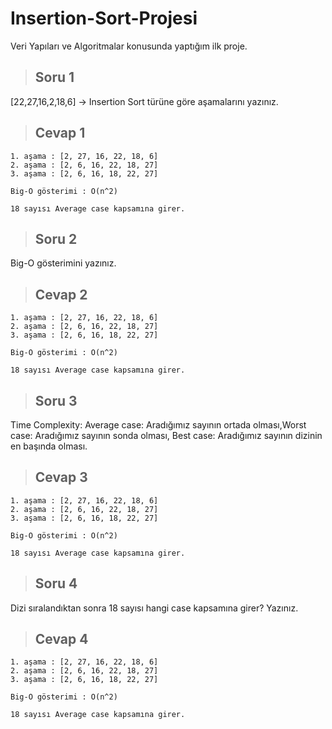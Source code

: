 # Insertion-Sort-Projesi
Veri Yapıları ve Algoritmalar konusunda yaptığım ilk proje.

> ## Soru 1
[22,27,16,2,18,6] -> Insertion Sort türüne göre aşamalarını yazınız.

> ## Cevap 1
```
1. aşama : [2, 27, 16, 22, 18, 6]
2. aşama : [2, 6, 16, 22, 18, 27]
3. aşama : [2, 6, 16, 18, 22, 27]

Big-O gösterimi : O(n^2)

18 sayısı Average case kapsamına girer.
```
> ## Soru 2
Big-O gösterimini yazınız.

> ## Cevap 2
```
1. aşama : [2, 27, 16, 22, 18, 6]
2. aşama : [2, 6, 16, 22, 18, 27]
3. aşama : [2, 6, 16, 18, 22, 27]

Big-O gösterimi : O(n^2)

18 sayısı Average case kapsamına girer.
```
> ## Soru 3
Time Complexity: Average case: Aradığımız sayının ortada olması,Worst case: Aradığımız sayının sonda olması, Best case: Aradığımız sayının dizinin en başında olması.

> ## Cevap 3
```
1. aşama : [2, 27, 16, 22, 18, 6]
2. aşama : [2, 6, 16, 22, 18, 27]
3. aşama : [2, 6, 16, 18, 22, 27]

Big-O gösterimi : O(n^2)

18 sayısı Average case kapsamına girer.
```
> ## Soru 4
Dizi sıralandıktan sonra 18 sayısı hangi case kapsamına girer? Yazınız.

> ## Cevap 4
```
1. aşama : [2, 27, 16, 22, 18, 6]
2. aşama : [2, 6, 16, 22, 18, 27]
3. aşama : [2, 6, 16, 18, 22, 27]

Big-O gösterimi : O(n^2)

18 sayısı Average case kapsamına girer.
```
